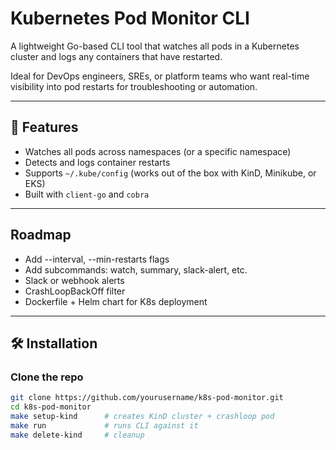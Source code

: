 # Kubernetes Pod Monitor CLI

A lightweight Go-based CLI tool that watches all pods in a Kubernetes cluster and logs any containers that have restarted.

Ideal for DevOps engineers, SREs, or platform teams who want real-time visibility into pod restarts for troubleshooting or automation.

---

## 🚀 Features

- Watches all pods across namespaces (or a specific namespace)
- Detects and logs container restarts
- Supports `~/.kube/config` (works out of the box with KinD, Minikube, or EKS)
- Built with `client-go` and `cobra`

---

 ## Roadmap

- Add --interval, --min-restarts flags
- Add subcommands: watch, summary, slack-alert, etc.
- Slack or webhook alerts
- CrashLoopBackOff filter
- Dockerfile + Helm chart for K8s deployment

---

## 🛠️ Installation

### Clone the repo

```bash
git clone https://github.com/yourusername/k8s-pod-monitor.git
cd k8s-pod-monitor
make setup-kind      # creates KinD cluster + crashloop pod
make run             # runs CLI against it
make delete-kind     # cleanup